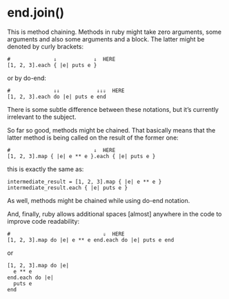 # end.join()

This is method chaining. Methods in ruby might take zero arguments, some arguments and also some arguments and a block. The latter might be denoted by curly brackets:
```
#              ⇓            ⇓  HERE
[1, 2, 3].each { |e| puts e }

```
or by do-end:

```
#              ⇓⇓            ⇓⇓⇓  HERE
[1, 2, 3].each do |e| puts e end
```

There is some subtle difference between these notations, but it’s currently irrelevant to the subject.

So far so good, methods might be chained. That basically means that the latter method is being called on the result of the former one:
```
#                           ⇓  HERE
[1, 2, 3].map { |e| e ** e }.each { |e| puts e }
```
this is exactly the same as:
```
intermediate_result = [1, 2, 3].map { |e| e ** e }
intermediate_result.each { |e| puts e }
```
As well, methods might be chained while using do-end notation.

And, finally, ruby allows additional spaces [almost] anywhere in the code to improve code readability:
```
#                              ⇓  HERE
[1, 2, 3].map do |e| e ** e end.each do |e| puts e end
```
or
```
[1, 2, 3].map do |e|
  e ** e
end.each do |e|
  puts e
end
```